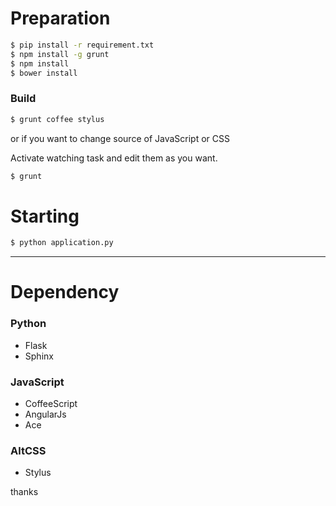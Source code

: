 # Preparation

```bash
$ pip install -r requirement.txt
$ npm install -g grunt
$ npm install
$ bower install
```

### Build

```bash
$ grunt coffee stylus
```

or if you want to change source of JavaScript or CSS

Activate watching task and edit them as you want.

```bash
$ grunt
```


# Starting

```bash
$ python application.py
```

----

# Dependency

### Python

- Flask
- Sphinx

### JavaScript

- CoffeeScript
- AngularJs
- Ace


### AltCSS

- Stylus

thanks
